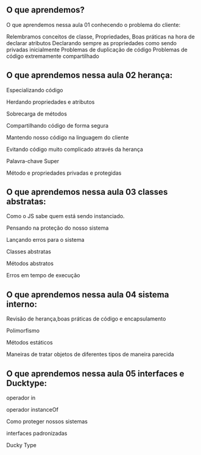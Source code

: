 ## O que aprendemos?

O que aprendemos nessa aula 01 conhecendo o problema do cliente:

Relembramos conceitos de classe, Propriedades,
Boas práticas na hora de declarar atributos
Declarando sempre as propriedades como sendo privadas inicialmente
Problemas de duplicação de código
Problemas de código extremamente compartilhado

## O que aprendemos nessa aula 02 herança:

Especializando código

Herdando propriedades e atributos

Sobrecarga de métodos

Compartilhando código de forma segura

Mantendo nosso código na linguagem do cliente

Evitando código muito complicado através da herança

Palavra-chave Super

Método e propriedades privadas e protegidas

## O que aprendemos nessa aula 03 classes abstratas:

Como o JS sabe quem está sendo instanciado.

Pensando na proteção do nosso sistema

Lançando erros para o sistema

Classes abstratas

Métodos abstratos

Erros em tempo de execução

## O que aprendemos nessa aula 04 sistema interno:


Revisão de herança,boas práticas de código e encapsulamento

Polimorfismo

Métodos estáticos

Maneiras de tratar objetos de diferentes tipos de maneira parecida


## O que aprendemos nessa aula 05 interfaces e Ducktype:

operador in

operador instanceOf

Como proteger nossos sistemas

interfaces padronizadas

Ducky Type
